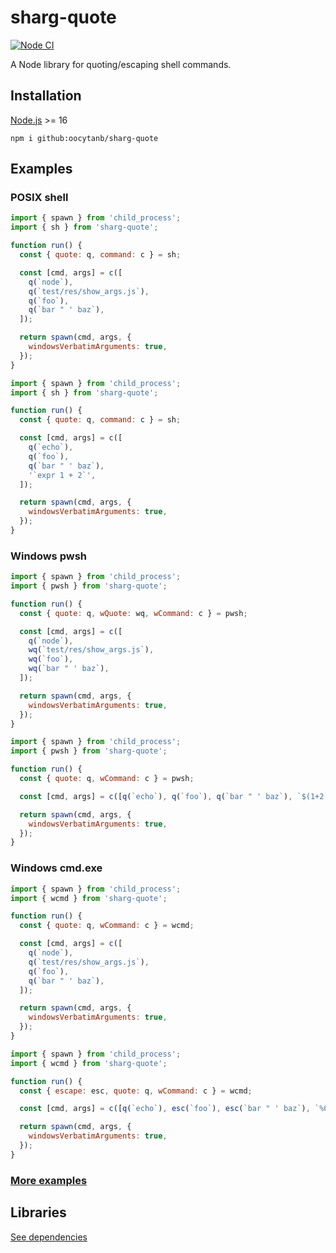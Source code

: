 # sharg-quote

[![Node CI](https://github.com/oocytanb/sharg-quote/actions/workflows/node_ci.yml/badge.svg)](https://github.com/oocytanb/sharg-quote/actions/workflows/node_ci.yml)

A Node library for quoting/escaping shell commands.

## Installation

[Node.js](https://nodejs.org/) >= 16

```
npm i github:oocytanb/sharg-quote
```

## Examples

### POSIX shell

```javascript
import { spawn } from 'child_process';
import { sh } from 'sharg-quote';

function run() {
  const { quote: q, command: c } = sh;

  const [cmd, args] = c([
    q(`node`),
    q(`test/res/show_args.js`),
    q(`foo`),
    q(`bar " ' baz`),
  ]);

  return spawn(cmd, args, {
    windowsVerbatimArguments: true,
  });
}
```

```javascript
import { spawn } from 'child_process';
import { sh } from 'sharg-quote';

function run() {
  const { quote: q, command: c } = sh;

  const [cmd, args] = c([
    q(`echo`),
    q(`foo`),
    q(`bar " ' baz`),
    '`expr 1 + 2`',
  ]);

  return spawn(cmd, args, {
    windowsVerbatimArguments: true,
  });
}
```

### Windows pwsh

```javascript
import { spawn } from 'child_process';
import { pwsh } from 'sharg-quote';

function run() {
  const { quote: q, wQuote: wq, wCommand: c } = pwsh;

  const [cmd, args] = c([
    q(`node`),
    wq(`test/res/show_args.js`),
    wq(`foo`),
    wq(`bar " ' baz`),
  ]);

  return spawn(cmd, args, {
    windowsVerbatimArguments: true,
  });
}
```

```javascript
import { spawn } from 'child_process';
import { pwsh } from 'sharg-quote';

function run() {
  const { quote: q, wCommand: c } = pwsh;

  const [cmd, args] = c([q(`echo`), q(`foo`), q(`bar " ' baz`), `$(1+2)`]);

  return spawn(cmd, args, {
    windowsVerbatimArguments: true,
  });
}
```

### Windows cmd.exe

```javascript
import { spawn } from 'child_process';
import { wcmd } from 'sharg-quote';

function run() {
  const { quote: q, wCommand: c } = wcmd;

  const [cmd, args] = c([
    q(`node`),
    q(`test/res/show_args.js`),
    q(`foo`),
    q(`bar " ' baz`),
  ]);

  return spawn(cmd, args, {
    windowsVerbatimArguments: true,
  });
}
```

```javascript
import { spawn } from 'child_process';
import { wcmd } from 'sharg-quote';

function run() {
  const { escape: esc, quote: q, wCommand: c } = wcmd;

  const [cmd, args] = c([q(`echo`), esc(`foo`), esc(`bar " ' baz`), `%OS%`]);

  return spawn(cmd, args, {
    windowsVerbatimArguments: true,
  });
}
```

### [More examples](./test/)

## Libraries

[See dependencies](./package.json)
